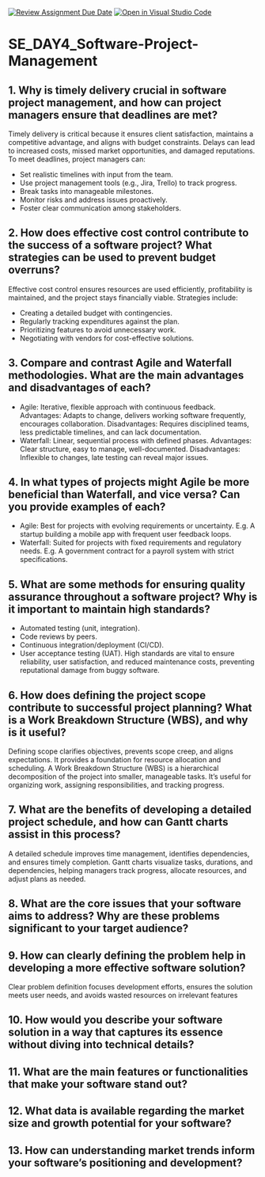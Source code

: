 [![Review Assignment Due Date](https://classroom.github.com/assets/deadline-readme-button-22041afd0340ce965d47ae6ef1cefeee28c7c493a6346c4f15d667ab976d596c.svg)](https://classroom.github.com/a/9pw6JKcu)
[![Open in Visual Studio Code](https://classroom.github.com/assets/open-in-vscode-2e0aaae1b6195c2367325f4f02e2d04e9abb55f0b24a779b69b11b9e10269abc.svg)](https://classroom.github.com/online_ide?assignment_repo_id=18790285&assignment_repo_type=AssignmentRepo)
# SE_DAY4_Software-Project-Management
## 1. Why is timely delivery crucial in software project management, and how can project managers ensure that deadlines are met?
Timely delivery is critical because it ensures client satisfaction, maintains a competitive advantage, and aligns with budget constraints. Delays can lead to increased costs, missed market opportunities, and damaged reputations. To meet deadlines, project managers can:
- Set realistic timelines with input from the team.
- Use project management tools (e.g., Jira, Trello) to track progress.
- Break tasks into manageable milestones.
- Monitor risks and address issues proactively.
- Foster clear communication among stakeholders.
## 2. How does effective cost control contribute to the success of a software project? What strategies can be used to prevent budget overruns?
Effective cost control ensures resources are used efficiently, profitability is maintained, and the project stays financially viable. Strategies include:
- Creating a detailed budget with contingencies.
- Regularly tracking expenditures against the plan.
- Prioritizing features to avoid unnecessary work.
- Negotiating with vendors for cost-effective solutions.
## 3. Compare and contrast Agile and Waterfall methodologies. What are the main advantages and disadvantages of each?
- Agile: Iterative, flexible approach with continuous feedback.
Advantages: Adapts to change, delivers working software frequently, encourages collaboration.
Disadvantages: Requires disciplined teams, less predictable timelines, and can lack documentation.
- Waterfall: Linear, sequential process with defined phases.
Advantages: Clear structure, easy to manage, well-documented.
Disadvantages: Inflexible to changes, late testing can reveal major issues.
## 4. In what types of projects might Agile be more beneficial than Waterfall, and vice versa? Can you provide examples of each?
- Agile: Best for projects with evolving requirements or uncertainty. E.g. A startup building a mobile app with frequent user feedback loops.
- Waterfall: Suited for projects with fixed requirements and regulatory needs. E.g. A government contract for a payroll system with strict specifications.
## 5. What are some methods for ensuring quality assurance throughout a software project? Why is it important to maintain high standards?
- Automated testing (unit, integration).
- Code reviews by peers.
- Continuous integration/deployment (CI/CD).
- User acceptance testing (UAT). High standards are vital to ensure reliability, user satisfaction, and reduced maintenance costs, preventing reputational damage from buggy software.
## 6. How does defining the project scope contribute to successful project planning? What is a Work Breakdown Structure (WBS), and why is it useful?
Defining scope clarifies objectives, prevents scope creep, and aligns expectations. It provides a foundation for resource allocation and scheduling. A Work Breakdown Structure (WBS) is a hierarchical decomposition of the project into smaller, manageable tasks. It’s useful for organizing work, assigning responsibilities, and tracking progress.
## 7. What are the benefits of developing a detailed project schedule, and how can Gantt charts assist in this process?
A detailed schedule improves time management, identifies dependencies, and ensures timely completion. Gantt charts visualize tasks, durations, and dependencies, helping managers track progress, allocate resources, and adjust plans as needed.
## 8. What are the core issues that your software aims to address? Why are these problems significant to your target audience?
## 9. How can clearly defining the problem help in developing a more effective software solution?
Clear problem definition focuses development efforts, ensures the solution meets user needs, and avoids wasted resources on irrelevant features
## 10. How would you describe your software solution in a way that captures its essence without diving into technical details?
## 11. What are the main features or functionalities that make your software stand out?
## 12. What data is available regarding the market size and growth potential for your software?
## 13. How can understanding market trends inform your software’s positioning and development?
